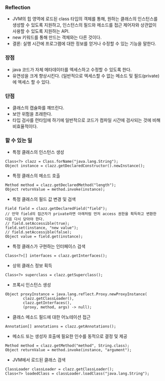 ### Reflection
- JVM의 힙 영역에 로드된 class 타입의 객체를 통해, 원하는 클래스의 인스턴스를 생성할 수 있도록 지원하고, 인스턴스의 필드와 메소드를 접근 제어자와 상관없이 사용할 수 있도록 지원하는 API.
- new 키워드를 통해 만드는 객체와는 다른 것이다.
- 결론: 실행 시간에 프로그램에 대한 정보를 얻거나 수정할 수 있는 기능을 말한다.

### 장점
- java 코드가 자체 메타데이터를 엑세스하고 수정할 수 있도록 한다.
- 유연성을 크게 향상시킨다. (일반적으로 엑세스할 수 없는 메소드 및 필드(private)에 엑세스 할 수 있다.

### 단점
- 클래스의 캡슐화를 꺠뜨린다.
- 보안 위험을 초래한다.
- 타입 검사를 런타임에 하기에 일반적으로 코드가 컴파일 시간에 검사되는 것에 비해 비효율적이다.

### 할 수 있는 일
- 특정 클래스의 인스턴스 생성
```
Class<?> clazz = Class.forName("java.lang.String");
Object instance = clazz.getDeclaredConstructor().newInstance();
```
- 특정 클래스의 메소드 호출
```
Method method = clazz.getDeclaredMethod("length");
Object returnValue = method.invoke(instance);
```
- 특정 클래스의 필드 값 변경 및 검색
```
Field field = clazz.getDeclaredField("field");
// 만약 field의 접근자가 private라면 아래처럼 먼저 access 권한을 획득하고 변환한 다음 다시 닫아야 한다.
// field.setAccessible(true);
field.set(instance, "new value");
// field.setAccessible(false);
Object value = field.get(instance);
```
- 특정 클래스가 구현하는 인터페이스 검색
```
Class<?>[] interfaces = clazz.getInterfaces();
```
- 상위 클래스 정보 획득
```
Class<?> superclass = clazz.getSuperclass();
```
- 프록시 인스턴스 생성
```
Object proxyInstance = java.lang.reflect.Proxy.newProxyInstance(
        clazz.getClassLoader(),
        clazz.getInterfaces(),
        (proxy, method, args) -> null);
```
- 클래스 메소드 필드에 대한 어노테이션 접근
```
Annotation[] annotations = clazz.getAnnotations();
```
- 메소드 또는 생성자 호출에 필요한 인수를 동적으로 결정 및 제공
```
Method method = clazz.getMethod("method", String.class);
Object returnValue = method.invoke(instance, "argument");
```
- JVM에서 로드된 클래스 검색
```
ClassLoader classLoader = clazz.getClassLoader();
Class<?> loadedClass = classLoader.loadClass("java.lang.String");
```
